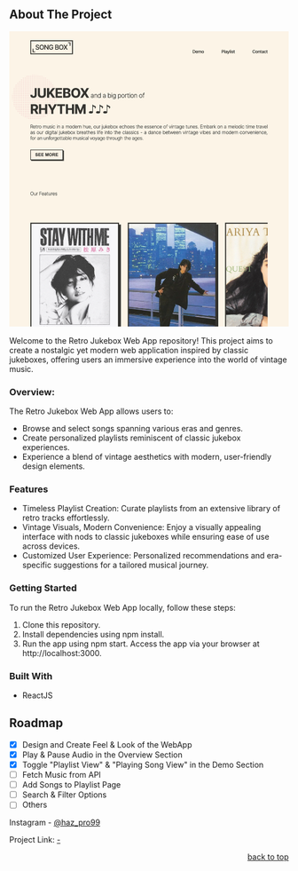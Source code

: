 <!-- ABOUT THE PROJECT -->

## About The Project

![Webapp Screenshot](./public/assets/screenshot.png)

Welcome to the Retro Jukebox Web App repository! This project aims to create a nostalgic yet modern web application inspired by classic jukeboxes, offering users an immersive experience into the world of vintage music.

### Overview:

The Retro Jukebox Web App allows users to:

- Browse and select songs spanning various eras and genres.
- Create personalized playlists reminiscent of classic jukebox experiences.
- Experience a blend of vintage aesthetics with modern, user-friendly design elements.

### Features

- Timeless Playlist Creation: Curate playlists from an extensive library of retro tracks effortlessly.
- Vintage Visuals, Modern Convenience: Enjoy a visually appealing interface with nods to classic jukeboxes while ensuring ease of use across devices.
- Customized User Experience: Personalized recommendations and era-specific suggestions for a tailored musical journey.

### Getting Started

To run the Retro Jukebox Web App locally, follow these steps:

1. Clone this repository.
2. Install dependencies using npm install.
3. Run the app using npm start.
   Access the app via your browser at http://localhost:3000.

### Built With

- ReactJS

<!-- ROADMAP -->

## Roadmap

- [x] Design and Create Feel & Look of the WebApp
- [x] Play & Pause Audio in the Overview Section
- [x] Toggle "Playlist View" & "Playing Song View" in the Demo Section
- [ ] Fetch Music from API
- [ ] Add Songs to Playlist Page
- [ ] Search & Filter Options
- [ ] Others

<!-- CONTACT -->

Instagram - [@haz_pro99](https://www.instagram.com/haz_pro99/)

Project Link: [-](https://github.com/your_username/repo_name)

<p align="right"><a href="#readme-top">back to top</a></p>

<!-- ACKNOWLEDGMENTS -->
